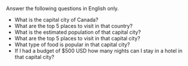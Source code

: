 Answer the following questions in English only.
- What is the capital city of Canada?
- What are the top 5 places to visit in that country?
- What is the estimated population of that capital city?
- What are the top 5 places to visit in that capital city?
- What type of food is popular in that capital city?
- If I had a budget of $500 USD how many nights can I stay in a hotel in that capital city?